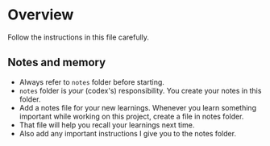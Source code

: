 # Overview

Follow the instructions in this file carefully.

## Notes and memory

- Always refer to `notes` folder before starting.
- `notes` folder is *your* (codex's) responsibility. You create your notes in this folder.
- Add a notes file for your new learnings. Whenever you learn something important while working on this project, create a file in notes folder.
- That file will help you recall your learnings next time.
- Also add any important instructions I give you to the notes folder.
